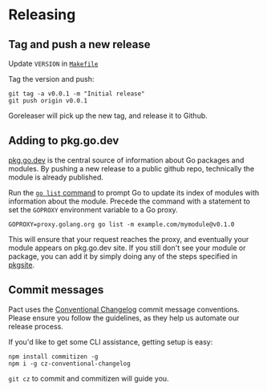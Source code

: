 # Releasing

## Tag and push a new release

Update `VERSION` in [`Makefile`](./Makefile)

Tag the version and push:

```
git tag -a v0.0.1 -m "Initial release"
git push origin v0.0.1
```

Goreleaser will pick up the new tag, and release it to Github.

## Adding to pkg.go.dev
[pkg.go.dev](https://pkg.go.dev) is the central source of information about Go packages and modules. By pushing a new release to a public github repo, technically the module is already published. 

Run the [`go list` command](https://pkg.go.dev/cmd/go#hdr-List_packages_or_modules) to prompt Go to update its index of modules with information about the module. Precede the command with a statement to set the `GOPROXY` environment variable to a Go proxy. 

`GOPROXY=proxy.golang.org go list -m example.com/mymodule@v0.1.0`

This will ensure that your request reaches the proxy, and eventually your module appears on pkg.go.dev site. If you still don't see your module or package, you can add it by simply doing any of the steps specified in [pkgsite](https://pkg.go.dev/about#adding-a-package).

## Commit messages

Pact uses the [Conventional Changelog](https://github.com/bcoe/conventional-changelog-standard/blob/master/convention.md)
commit message conventions. Please ensure you follow the guidelines, as they
help us automate our release process.

If you'd like to get some CLI assistance, getting setup is easy:

```shell
npm install commitizen -g
npm i -g cz-conventional-changelog
```

`git cz` to commit and commitizen will guide you.